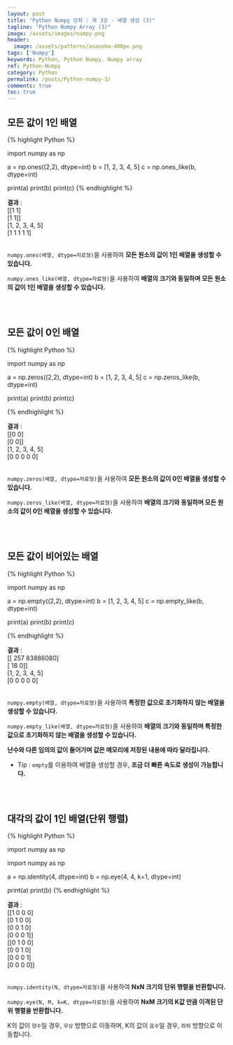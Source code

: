 ```yaml
---
layout: post
title: "Python Numpy 강좌 : 제 3강 - 배열 생성 (3)"
tagline: "Python Numpy Array (3)"
image: /assets/images/numpy.png
header:
  image: /assets/patterns/asanoha-400px.png
tags: ['Numpy']
keywords: Python, Python Numpy, Numpy array
ref: Python-Numpy
category: Python
permalink: /posts/Python-numpy-3/
comments: true
toc: true
---
```


## 모든 값이 1인 배열

{% highlight Python %}

import numpy as np

a = np.ones((2,2), dtype=int)
b = [1, 2, 3, 4, 5]
c = np.ones_like(b, dtype=int)

print(a)
print(b)
print(c)
{% endhighlight %}

**결과**
:    
[[1 1]<br>
 [1 1]]<br>
[1, 2, 3, 4, 5]<br>
[1 1 1 1 1]<br>
<br>

`numpy.ones(배열, dtype=자료형)`을 사용하여 **모든 원소의 값이 1인 배열을 생성할 수 있습니다.**

`numpy.ones_like(배열, dtype=자료형)`을 사용하여 **배열의 크기와 동일하며 모든 원소의 값이 1인 배열을 생성할 수 있습니다.**

<br>
<br>

## 모든 값이 0인 배열

{% highlight Python %}

import numpy as np

a = np.zeros((2,2), dtype=int)
b = [1, 2, 3, 4, 5]
c = np.zeros_like(b, dtype=int)

print(a)
print(b)
print(c)

{% endhighlight %}

**결과**
:    
[[0 0]<br>
 [0 0]]<br>
[1, 2, 3, 4, 5]<br>
[0 0 0 0 0]<br>
<br>

`numpy.zeros(배열, dtype=자료형)`을 사용하여 **모든 원소의 값이 0인 배열을 생성할 수 있습니다.**

`numpy.zeros_like(배열, dtype=자료형)`을 사용하여 **배열의 크기와 동일하며 모든 원소의 값이 0인 배열을 생성할 수 있습니다.**

<br>
<br>

## 모든 값이 비어있는 배열

{% highlight Python %}

import numpy as np

a = np.empty((2,2), dtype=int)
b = [1, 2, 3, 4, 5]
c = np.empty_like(b, dtype=int)

print(a)
print(b)
print(c)

{% endhighlight %}

**결과**
:    
[[     257 83886080]<br>
 [      18        0]]<br>
[1, 2, 3, 4, 5]<br>
[0 0 0 0 0]<br>
<br>

`numpy.empty(배열, dtype=자료형)`을 사용하여 **특정한 값으로 초기화하지 않는 배열을 생성할 수 있습니다.**

`numpy.empty_like(배열, dtype=자료형)`을 사용하여 **배열의 크기와 동일하며 특정한 값으로 초기화하지 않는 배열을 생성할 수 있습니다.**

**난수와 다른 임의의 값이 들어가며 값은 메모리에 저장된 내용에 따라 달라집니다.**

- Tip : `empty`를 이용하여 배열을 생성할 경우, **조금 더 빠른 속도로 생성이 가능합니다.**

<br>
<br>

## 대각의 값이 1인 배열(단위 행렬)

{% highlight Python %}

import numpy as np

import numpy as np

a = np.identity(4, dtype=int)
b = np.eye(4, 4, k=1, dtype=int)

print(a)
print(b)
{% endhighlight %}

**결과**
:    
[[1 0 0 0]<br>
 [0 1 0 0]<br>
 [0 0 1 0]<br>
 [0 0 0 1]]<br>
[[0 1 0 0]<br>
 [0 0 1 0]<br>
 [0 0 0 1]<br>
 [0 0 0 0]]<br>
<br>

`numpy.identity(N, dtype=자료형)`을 사용하여 **NxN 크기의 단위 행렬을 반환합니다.**

`numpy.eye(N, M, k=K, dtype=자료형)`을 사용하여 **NxM 크기의 K값 만큼 이격된 단위 행렬을 반환합니다.**

K의 값이 `양수`일 경우, `우상` 방향으로 이동하며, K의 값이 `음수`일 경우, `좌하` 방향으로 이동합니다.
